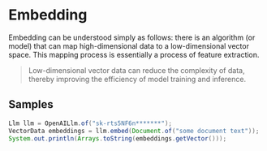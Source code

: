 # Embedding

Embedding can be understood simply as follows: there is an algorithm (or model) that can map high-dimensional data to a low-dimensional vector space. This mapping process is essentially a process of feature extraction.

> Low-dimensional vector data can reduce the complexity of data, thereby improving the efficiency of model training and inference.

## Samples

```java
Llm llm = OpenAILlm.of("sk-rts5NF6n*******");
VectorData embeddings = llm.embed(Document.of("some document text"));
System.out.println(Arrays.toString(embeddings.getVector()));
```
